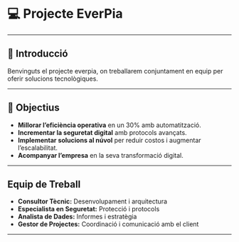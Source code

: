# 💻 Projecte EverPia   


---

## 🌟 Introducció
Benvinguts el projecte everpia, on treballarem conjuntament en equip per oferir solucions tecnològiques.

---

## 🎯 Objectius
-  **Millorar l’eficiència operativa** en un 30% amb automatització.  
-  **Incrementar la seguretat digital** amb protocols avançats.  
-  **Implementar solucions al núvol** per reduir costos i augmentar l’escalabilitat.  
-  **Acompanyar l’empresa** en la seva transformació digital.

---

##  Equip de Treball
-  **Consultor Tècnic:** Desenvolupament i arquitectura  
-  **Especialista en Seguretat:** Protecció i protocols  
-  **Analista de Dades:** Informes i estratègia  
-  **Gestor de Projectes:** Coordinació i comunicació amb el client

---


